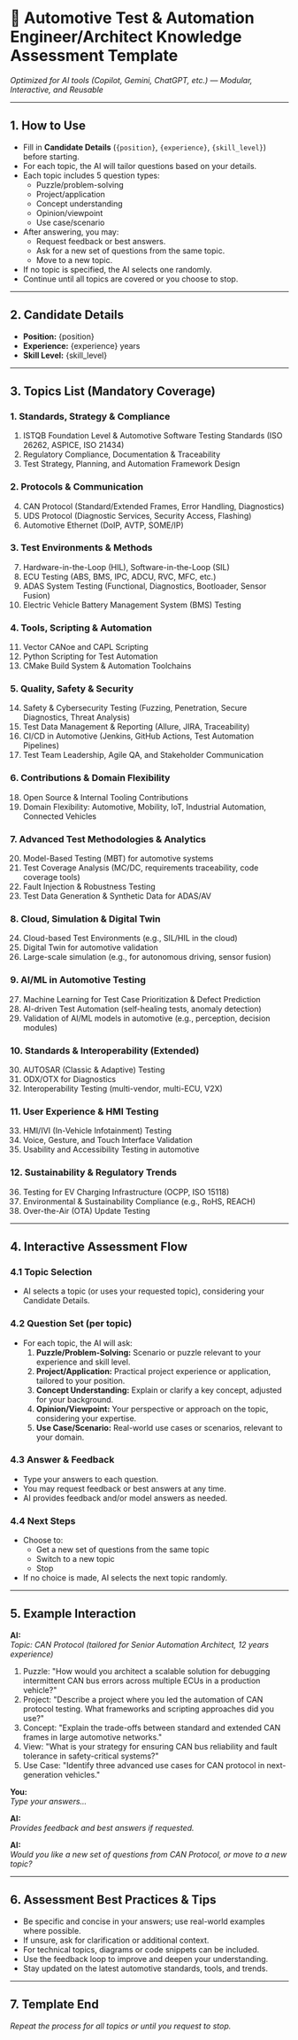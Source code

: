 # 🚗 Automotive Test & Automation Engineer/Architect Knowledge Assessment Template

*Optimized for AI tools (Copilot, Gemini, ChatGPT, etc.) — Modular, Interactive, and Reusable*

---

## 1. How to Use

- Fill in **Candidate Details** (`{position}`, `{experience}`, `{skill_level}`) before starting.
- For each topic, the AI will tailor questions based on your details.
- Each topic includes 5 question types:
  - Puzzle/problem-solving
  - Project/application
  - Concept understanding
  - Opinion/viewpoint
  - Use case/scenario
- After answering, you may:
  - Request feedback or best answers.
  - Ask for a new set of questions from the same topic.
  - Move to a new topic.
- If no topic is specified, the AI selects one randomly.
- Continue until all topics are covered or you choose to stop.

---

## 2. Candidate Details

- **Position:** {position}
- **Experience:** {experience} years
- **Skill Level:** {skill_level}

---

## 3. Topics List (Mandatory Coverage)

### 1. Standards, Strategy & Compliance
1. ISTQB Foundation Level & Automotive Software Testing Standards (ISO 26262, ASPICE, ISO 21434)
2. Regulatory Compliance, Documentation & Traceability
3. Test Strategy, Planning, and Automation Framework Design

### 2. Protocols & Communication
4. CAN Protocol (Standard/Extended Frames, Error Handling, Diagnostics)
5. UDS Protocol (Diagnostic Services, Security Access, Flashing)
6. Automotive Ethernet (DoIP, AVTP, SOME/IP)

### 3. Test Environments & Methods
7. Hardware-in-the-Loop (HIL), Software-in-the-Loop (SIL)
8. ECU Testing (ABS, BMS, IPC, ADCU, RVC, MFC, etc.)
9. ADAS System Testing (Functional, Diagnostics, Bootloader, Sensor Fusion)
10. Electric Vehicle Battery Management System (BMS) Testing

### 4. Tools, Scripting & Automation
11. Vector CANoe and CAPL Scripting
12. Python Scripting for Test Automation
13. CMake Build System & Automation Toolchains

### 5. Quality, Safety & Security
14. Safety & Cybersecurity Testing (Fuzzing, Penetration, Secure Diagnostics, Threat Analysis)
15. Test Data Management & Reporting (Allure, JIRA, Traceability)
16. CI/CD in Automotive (Jenkins, GitHub Actions, Test Automation Pipelines)
17. Test Team Leadership, Agile QA, and Stakeholder Communication

### 6. Contributions & Domain Flexibility
18. Open Source & Internal Tooling Contributions
19. Domain Flexibility: Automotive, Mobility, IoT, Industrial Automation, Connected Vehicles

### 7. Advanced Test Methodologies & Analytics
20. Model-Based Testing (MBT) for automotive systems
21. Test Coverage Analysis (MC/DC, requirements traceability, code coverage tools)
22. Fault Injection & Robustness Testing
23. Test Data Generation & Synthetic Data for ADAS/AV

### 8. Cloud, Simulation & Digital Twin
24. Cloud-based Test Environments (e.g., SIL/HIL in the cloud)
25. Digital Twin for automotive validation
26. Large-scale simulation (e.g., for autonomous driving, sensor fusion)

### 9. AI/ML in Automotive Testing
27. Machine Learning for Test Case Prioritization & Defect Prediction
28. AI-driven Test Automation (self-healing tests, anomaly detection)
29. Validation of AI/ML models in automotive (e.g., perception, decision modules)

### 10. Standards & Interoperability (Extended)
30. AUTOSAR (Classic & Adaptive) Testing
31. ODX/OTX for Diagnostics
32. Interoperability Testing (multi-vendor, multi-ECU, V2X)

### 11. User Experience & HMI Testing
33. HMI/IVI (In-Vehicle Infotainment) Testing
34. Voice, Gesture, and Touch Interface Validation
35. Usability and Accessibility Testing in automotive

### 12. Sustainability & Regulatory Trends
36. Testing for EV Charging Infrastructure (OCPP, ISO 15118)
37. Environmental & Sustainability Compliance (e.g., RoHS, REACH)
38. Over-the-Air (OTA) Update Testing

---

## 4. Interactive Assessment Flow

### 4.1 Topic Selection
- AI selects a topic (or uses your requested topic), considering your Candidate Details.

### 4.2 Question Set (per topic)
- For each topic, the AI will ask:
  1. **Puzzle/Problem-Solving:** Scenario or puzzle relevant to your experience and skill level.
  2. **Project/Application:** Practical project experience or application, tailored to your position.
  3. **Concept Understanding:** Explain or clarify a key concept, adjusted for your background.
  4. **Opinion/Viewpoint:** Your perspective or approach on the topic, considering your expertise.
  5. **Use Case/Scenario:** Real-world use cases or scenarios, relevant to your domain.

### 4.3 Answer & Feedback
- Type your answers to each question.
- You may request feedback or best answers at any time.
- AI provides feedback and/or model answers as needed.

### 4.4 Next Steps
- Choose to:
  - Get a new set of questions from the same topic
  - Switch to a new topic
  - Stop
- If no choice is made, AI selects the next topic randomly.

---

## 5. Example Interaction

**AI:**  
*Topic: CAN Protocol (tailored for Senior Automation Architect, 12 years experience)*  
1. Puzzle: "How would you architect a scalable solution for debugging intermittent CAN bus errors across multiple ECUs in a production vehicle?"  
2. Project: "Describe a project where you led the automation of CAN protocol testing. What frameworks and scripting approaches did you use?"  
3. Concept: "Explain the trade-offs between standard and extended CAN frames in large automotive networks."  
4. View: "What is your strategy for ensuring CAN bus reliability and fault tolerance in safety-critical systems?"  
5. Use Case: "Identify three advanced use cases for CAN protocol in next-generation vehicles."

**You:**  
*Type your answers...*

**AI:**  
*Provides feedback and best answers if requested.*

**AI:**  
*Would you like a new set of questions from CAN Protocol, or move to a new topic?*

---

## 6. Assessment Best Practices & Tips

- Be specific and concise in your answers; use real-world examples where possible.
- If unsure, ask for clarification or additional context.
- For technical topics, diagrams or code snippets can be included.
- Use the feedback loop to improve and deepen your understanding.
- Stay updated on the latest automotive standards, tools, and trends.

---

## 7. Template End

*Repeat the process for all topics or until you request to stop.*
